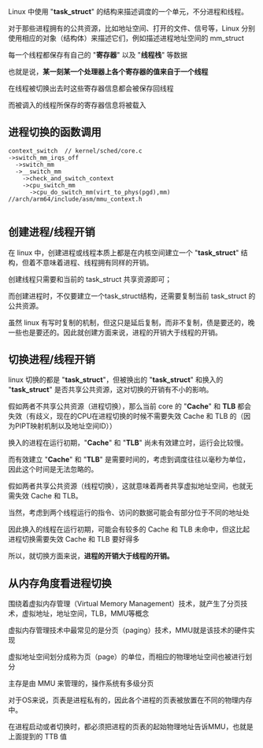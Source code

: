 
Linux 中使用 "**task_struct**" 的结构来描述调度的一个单元，不分进程和线程。

对于那些进程拥有的公共资源，比如地址空间、打开的文件、信号等，Linux 分别使用相应的对象（结构体）来描述它们，例如描述进程地址空间的 mm_struct

每一个线程都保存有自己的 "**寄存器**" 以及 "**线程栈**" 等数据

也就是说，**某一刻某一个处理器上各个寄存器的值来自于一个线程**

在线程被切换出去时这些寄存器信息都会被保存回线程

而被调入的线程所保存的寄存器信息将被载入

## 进程切换的函数调用

```
context_switch  // kernel/sched/core.c
->switch_mm_irqs_off
  ->switch_mm
  ->__switch_mm
    ->check_and_switch_context
    ->cpu_switch_mm
      ->cpu_do_switch_mm(virt_to_phys(pgd),mm) //arch/arm64/include/asm/mmu_context.h
    
```

## 创建进程/线程开销

在 linux 中，创建进程或线程本质上都是在内核空间建立一个 "**task_struct**" 结构，但着不意味着进程、线程拥有同样的开销。

创建线程只需要和当前的 task_struct 共享资源即可；

而创建进程时，不仅要建立一个task_struct结构，还需要复制当前 task_struct 的公共资源。

虽然 linux 有写时复制的机制，但这只是延后复制，而非不复制，债是要还的，晚一些也是要还的。因此就创建方面来说，进程的开销大于线程的开销。

## 切换进程/线程开销

linux 切换的都是 "**task_struct**"，但被换出的 "**task_struct**" 和换入的 "**task_struct**" 是否共享公共资源，这对切换的开销有不小的影响。

假如两者不共享公共资源（进程切换），那么当前 core 的 "**Cache**" 和 **TLB** 都会失效（有歧义，现在的CPU在进程切换的时候不需要失效 Cache 和 TLB 的（因为PIPT映射机制以及地址空间ID））

换入的进程在运行初期，"**Cache**" 和 "**TLB**" 尚未有效建立时，运行会比较慢。

而有效建立 "**Cache**" 和 "**TLB**" 是需要时间的，考虑到调度往往以毫秒为单位，因此这个时间是无法忽略的。

假如两者共享公共资源（线程切换），这就意味着两者共享虚拟地址空间，也就无需失效 Cache 和 TLB。

当然，考虑到两个线程运行的指令、访问的数据可能会有部分位于不同的地址处

因此换入的线程在运行初期，可能会有较多的 Cache 和 TLB 未命中，但这比起进程切换需要失效 Cache 和 TLB 要好得多

所以，就切换方面来说，**进程的开销大于线程的开销。**

## 从内存角度看进程切换

围绕着虚拟内存管理（Virtual Memory Management）技术，就产生了分页技术，虚拟地址，地址空间，TLB，MMU等概念

虚拟内存管理技术中最常见的是分页（paging）技术，MMU就是该技术的硬件实现

虚拟地址空间划分成称为页（page）的单位，而相应的物理地址空间也被进行划分

主存是由 MMU 来管理的，操作系统有多级分页

对于OS来说，页表是进程私有的，因此各个进程的页表被放置在不同的物理内存中。

在进程启动或者切换时，都必须把进程的页表的起始物理地址告诉MMU，也就是上面提到的 TTB 值

